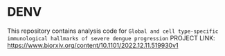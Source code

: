 # DENV
This repository contains analysis code for ``Global and cell type-specific immunological hallmarks of severe dengue progression``
PROJECT LINK: https://www.biorxiv.org/content/10.1101/2022.12.11.519930v1
